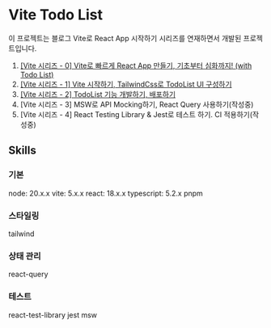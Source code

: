 # Vite Todo List

이 프로젝트는 블로그 Vite로 React App 시작하기 시리즈를 연재하면서 개발된 프로젝트입니다.

1. [[Vite 시리즈 - 0] Vite로 빠르게 React App 만들기, 기초부터 심화까지! (with Todo List)](https://teddy0.tistory.com/9)
2. [[Vite 시리즈 - 1] Vite 시작하기, TailwindCss로 TodoList UI 구성하기](https://teddy0.tistory.com/10)
3. [[Vite 시리즈 - 2] TodoList 기능 개발하기, 배포하기](https://teddy0.tistory.com/11)
4. [Vite 시리즈 - 3] MSW로 API Mocking하기, React Query 사용하기(작성중)
5. [Vite 시리즈 - 4] React Testing Library & Jest로 테스트 하기. CI 적용하기(작성중)

## Skills

### 기본

node: 20.x.x
vite: 5.x.x
react: 18.x.x
typescript: 5.2.x
pnpm

### 스타일링

tailwind

### 상태 관리

react-query

### 테스트

react-test-library
jest
msw
